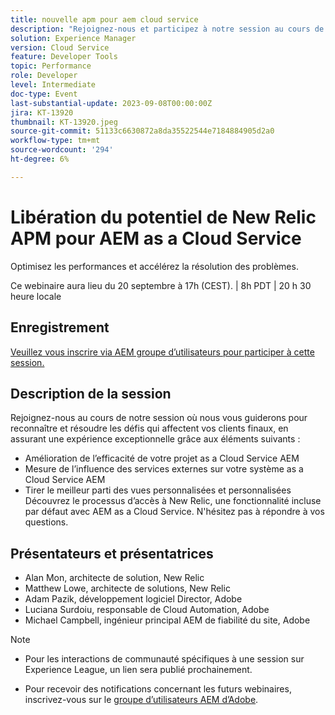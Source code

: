```yaml
---
title: nouvelle apm pour aem cloud service
description: "Rejoignez-nous et participez à notre session au cours de laquelle nous vous guiderons pour reconnaître et résoudre les défis qui affectent vos clients finaux, en assurant une expérience exceptionnelle en améliorant l’efficacité de votre projet as a Cloud Service AEM, en mesurant l’influence des services externes sur votre système as a Cloud Service AEM et en tirant parti des vues personnalisées et personnalisées. Découvrez le processus d’accès à New Relic, une fonctionnalité incluse par défaut avec AEM as a Cloud Service. N'hésitez pas à répondre à vos questions."
solution: Experience Manager
version: Cloud Service
feature: Developer Tools
topic: Performance
role: Developer
level: Intermediate
doc-type: Event
last-substantial-update: 2023-09-08T00:00:00Z
jira: KT-13920
thumbnail: KT-13920.jpeg
source-git-commit: 51133c6630872a8da35522544e7184884905d2a0
workflow-type: tm+mt
source-wordcount: '294'
ht-degree: 6%

---
```



# Libération du potentiel de New Relic APM pour AEM as a Cloud Service

Optimisez les performances et accélérez la résolution des problèmes.

Ce webinaire aura lieu du 20 septembre à 17h (CEST). | 8h PDT | 20 h 30 heure locale

## Enregistrement

[Veuillez vous inscrire via AEM groupe d’utilisateurs pour participer à cette session.](https://aem-augs.adobe.com/events/details/adobe-experience-manager-aem-learning-chapter-presents-harness-the-power-of-new-relic-apm-for-aem-as-a-cloud-service-boost-performance-amp-rapid-issue-fix/)

## Description de la session

Rejoignez-nous au cours de notre session où nous vous guiderons pour reconnaître et résoudre les défis qui affectent vos clients finaux, en assurant une expérience exceptionnelle grâce aux éléments suivants :

* Amélioration de l’efficacité de votre projet as a Cloud Service AEM
* Mesure de l’influence des services externes sur votre système as a Cloud Service AEM
* Tirer le meilleur parti des vues personnalisées et personnalisées Découvrez le processus d’accès à New Relic, une fonctionnalité incluse par défaut avec AEM as a Cloud Service. N&#39;hésitez pas à répondre à vos questions.

## Présentateurs et présentatrices

* Alan Mon, architecte de solution, New Relic
* Matthew Lowe, architecte de solutions, New Relic
* Adam Pazik, développement logiciel Director, Adobe
* Luciana Surdoiu, responsable de Cloud Automation, Adobe
* Michael Campbell, ingénieur principal AEM de fiabilité du site, Adobe

>[!NOTE]
>
>* Pour les interactions de communauté spécifiques à une session sur Experience League, un lien sera publié prochainement.
>
>* Pour recevoir des notifications concernant les futurs webinaires, inscrivez-vous sur le [groupe d’utilisateurs AEM d’Adobe](https://aem-augs.adobe.com/).
